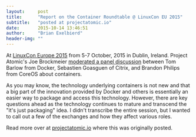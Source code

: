 ```yaml
---
layout:     post
title:      "Report on the Container Roundtable @ LinuxCon EU 2015"
subtitle:   "posted at projectatomic.io"
date:       2015-10-14 13:46:51
author:     "Brian Exelbierd"
header-img: ""
---
```


At [LinuxCon Europe 2015](http://events.linuxfoundation.org/events/linuxcon-europe) from 5-7 October, 2015 in Dublin, Ireland. Project Atomic's Joe Brockmeier [moderated a panel discussion](http://sched.co/3xqB) between Tom Barlow from Docker, Sebastien Goasguen of Citrix, and Brandon Philips from CoreOS about containers.  

As you may know, the technology underlying containers is not new and that a big part of the innovation provided by Docker and others is essentially an easier way to package and access this technology. However, there are key questions ahead as the technology continues to mature and transcend the "it's just packaging" idea.  I didn't transcribe the entire session, but I wanted to call out a few of the exchanges and how they affect various roles.

Read more over at [projectatomic.io](http://www.projectatomic.io/blog/2015/10/container-roundtable-linuxcon-eu/) where this was originally posted.

<!--
First the difference between application containers and system containers was stressed by Brandon from CoreOS and agreed with by the panel.  System containers are characterized by the use of an init system and typically contain multiple pieces of an application and supporting services like ssh.  This is treating containers as lightweight virtual machines.  This was the original pattern that many users adopted, but it is now seen as sub-optimal.  

Application containers, on the other hand, are based on the idea of one microservice (or service or application component) per container. This model allows for more library independence, easier scaling and development.

Wearing my operations hat, I particularly liked an exchange that started with a question from Joe about whether we are actually moving backwards from packaging and forgetting the 20 years of lessons we have learned with technology like RPM and apt.

  * Brandon responded by saying that in his opinion RPM and apt failed because they are great for distributions, but not for custom apps.  Building software is complex and people resort to wget/rsync/git checkout instead of trying to package their applications.  Containers recognize this, although, as he acknowledged, you are giving up updates and auditability today.
  * Sebastien noted that there is a big trust issue that needs to be talked about.  DockerHub is an amazing resource and deploying apps has never been this easy, but we need to go further and ensure we have trust, signatures and upgradability.  He also acknowledged that the goal of trust is not necessarily fully realized today.  Every time we install a JavaScript library, for example, with NPM, we are probably not really doing our full due diligence in verifying the package.  So we need to get the container model quickly to one where trusted images are running in production.
  * Tom extended these thoughts by saying that we need to develop and apply a "ton" of best practices.  We are still seeing multi-gig images that haven't been stripped of dev/test dependencies.  Signed images and trust from a vendor are required and need to be gotten.  Notary is a good idea, but we need to go beyond GPG signing because of the risk of key compromise.  Today, Notary is not going to introspection and will still rely on external tools.  This is on the roadmap and is important.

As a developer, the discussion about service discovery was very interesting to me.

  * Brandon noted that time has been spent on high-availability and fail-over and that they work fine on a small scale.  However, containers really should be using service discovery because we can do heterogeneous service composition (i.e. 80% stable build, 10% beta build, 10% experimental) in the same application.  This is a new enablement opportunity.
  * Tom offered that service discovery is more of a spectrum.  Some applications will use traditional methods, like DNS, and will be unaware they are in a container, others will use a platform or orchestration provided service discovery mechanisms, like SkyDNS, and be more "container native."  We need more documentation on this and we need to [make things like SkyDNS easier to use](http://www.projectatomic.io/blog/2015/10/setting-up-skydns/).
  * Sebastien added that IBM had an Autonomic Computing Initiative that provided self-discovery, healing, etc.  Containers are getting there.  Today you can you use something like Registrator to rewrite an HAProxy/Nginx configuration and you are on your way.  This needs scale, but it works.  Before containers all of this was much harder.

A common question in my mind, and put to the panel, is "What do existing deployments look like?"

  * Brandon has found that most folks originally think application containers are cool.  Then when you add distributed systems, people are want Google-like infrastructure.  Orchestrators like swarm and Kubernetes are pumping people up and getting them excited about the future.  However, today, CoreOS is mostly seeing people containerizing a small part of their application and experimenting with the build system before taking too big of a step forward.  While this will be slow, the benefit we get with containers is that because the technology decomposes nicely.  Therefore, it is easy to use this kind of a "small-test and see" strategy.
  * Tom is seeing similar use cases at the start.  Typically they are seeing people containerize their Jenkins and then their Jenkins agents.  There is still a bit of fear and this seems like the least risky way to approach the technology.  Companies that can easily get to or already have microservices are currently the best use cases.
  * Sebastien opined that building an image from a Dockerfile and pushing it is very fast.  He is also seeing people update the small bits in the tests they are running.  For example, instead of migrating more of their application to containers, they will update from log paths to log drivers in the tiny part they have already moved and see how it goes.

Naturally, you have to ask technologists what they think is coming next, and give the audience a view into their crystal balls. 

  * Brandon says we need to develop clear paths from RPM/apt content to containers that allow continuous integration systems (Jenkins, etc.) to build them.  This is what the [Open Container Initiative](https://www.opencontainers.org/) is doing by addressing build, ship and sign.  We also need to evolve how containers get into production.  There are lots of "tricky" bits that need to get sorted out and the road will be bumpy for a few years.
  * Tom says that there is now an interesting contract between an application and the infrastructure.  Projects like Prometheus make it easier to monitor containers because of this contract.  This can be leveraged by other tools.  We also need to see how things like logging can be made easier and abstracted out for developers as part of this contract.  Additional storage solutions should come online and the challenges around service discovery, networking, signing and security should start to resolve.  Docker expects to see content trust and other innovations supplement package management and signing.
  * Sebastien has seen thinking there is an ongoing shift from a machine management orientation to an application management orientation.  We are going to see much better monitoring and management systems which will move operations up the stack to really managing and operating applications.  Multi-container applications are going to be complex and specifications like Nulecule will help resolve this.

I am very grateful to the panelists for this thoughtful and informed conversation.  The panel did a great job sticking to the technology and not the companies, and a great job of answering in ways that can guide us as users, whether we are customers or not. I also want to thank the organizers for making this a keynote session so I didn't have to choose between other sessions at the conference and this one.
-->
